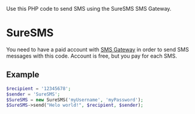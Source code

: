 Use this PHP code to send SMS using the SureSMS SMS Gateway. 

SureSMS
=======

You need to have a paid account with <a href="https://www.suresms.com">SMS Gateway</a> in order to send SMS messages with this code. Account is free, but you pay for each SMS. 

Example
-------

``` php
$recipient = '12345678';
$sender = 'SureSMS';
$SureSMS = new SureSMS('myUsername', 'myPassword'); 
$SureSMS->send("Helo world!", $recipient, $sender);
```
